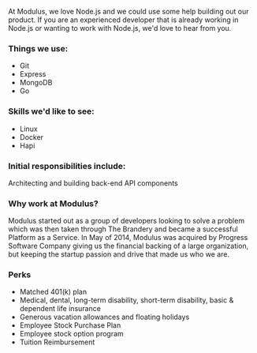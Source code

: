 At Modulus, we love Node.js and we could use some help building out our
product. If you are an experienced developer that is already working in Node.js
or wanting to work with Node.js, we'd love to hear from you.

### Things we use:

* Git
* Express
* MongoDB
* Go

### Skills we'd like to see:

* Linux
* Docker
* Hapi

### Initial responsibilities include:

Architecting and building back-end API components

### Why work at Modulus?

Modulus started out as a group of developers looking to solve a problem which
was then taken through The Brandery and became a successful Platform as a
Service. In May of 2014, Modulus was acquired by Progress Software Company
giving us the financial backing of a large organization, but keeping the
startup passion and drive that made us who we are.

### Perks

* Matched 401(k) plan
* Medical, dental, long-term disability, short-term disability, basic & dependent life insurance
* Generous vacation allowances and floating holidays
* Employee Stock Purchase Plan
* Employee stock option program
* Tuition Reimbursement

